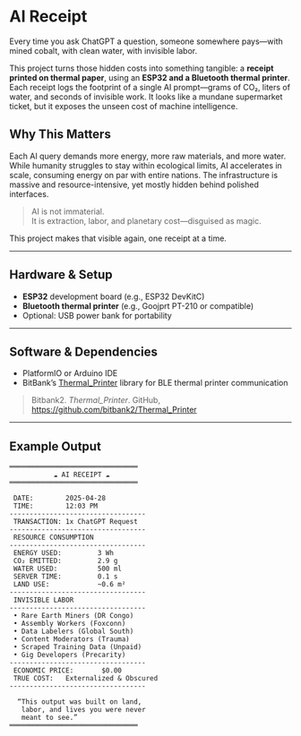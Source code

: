 # AI Receipt

Every time you ask ChatGPT a question, someone somewhere pays—with mined cobalt, with clean water, with invisible labor.

This project turns those hidden costs into something tangible: a **receipt printed on thermal paper**, using an **ESP32 and a Bluetooth thermal printer**. Each receipt logs the footprint of a single AI prompt—grams of CO₂, liters of water, and seconds of invisible work. It looks like a mundane supermarket ticket, but it exposes the unseen cost of machine intelligence.

## Why This Matters

Each AI query demands more energy, more raw materials, and more water. While humanity struggles to stay within ecological limits, AI accelerates in scale, consuming energy on par with entire nations. The infrastructure is massive and resource-intensive, yet mostly hidden behind polished interfaces.

> AI is not immaterial.  
> It is extraction, labor, and planetary cost—disguised as magic.

This project makes that visible again, one receipt at a time.

---

## Hardware & Setup

- **ESP32** development board (e.g., ESP32 DevKitC)
- **Bluetooth thermal printer** (e.g., Goojprt PT-210 or compatible)
- Optional: USB power bank for portability

---

## Software & Dependencies

- PlatformIO or Arduino IDE
- BitBank’s [Thermal_Printer](https://github.com/bitbank2/Thermal_Printer) library for BLE thermal printer communication

> Bitbank2. *Thermal_Printer*. GitHub, https://github.com/bitbank2/Thermal_Printer

---

## Example Output

```text
════════════════════════════════
           ☁️ AI RECEIPT ☁️
════════════════════════════════

 DATE:        2025-04-28
 TIME:        12:03 PM
----------------------------------
 TRANSACTION: 1x ChatGPT Request
----------------------------------
 RESOURCE CONSUMPTION
----------------------------------
 ENERGY USED:         3 Wh
 CO₂ EMITTED:         2.9 g
 WATER USED:          500 ml
 SERVER TIME:         0.1 s
 LAND USE:            ~0.6 m²
----------------------------------
 INVISIBLE LABOR
----------------------------------
 • Rare Earth Miners (DR Congo)
 • Assembly Workers (Foxconn)
 • Data Labelers (Global South)
 • Content Moderators (Trauma)
 • Scraped Training Data (Unpaid)
 • Gig Developers (Precarity)
----------------------------------
 ECONOMIC PRICE:       $0.00
 TRUE COST:   Externalized & Obscured
----------------------------------

  “This output was built on land,
   labor, and lives you were never
   meant to see.”
════════════════════════════════
